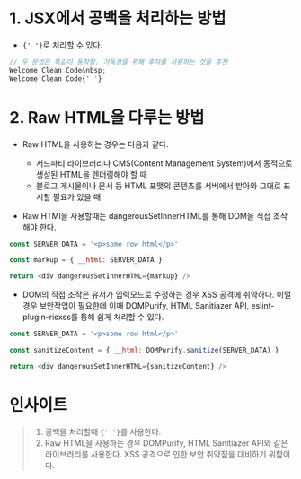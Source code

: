 # 1. JSX에서 공백을 처리하는 방법
- `{' '}`로 처리할 수 있다.

```js 
// 두 문법은 똑같이 동작함. 가독성을 위해 후자를 사용하는 것을 추천
Welcome Clean Code&nbsp;
Welcome Clean Code{' '}
```

# 2. Raw HTML을 다루는 방법

- Raw HTML을 사용하는 경우는 다음과 같다.
  - 서드파티 라이브러리나 CMS(Content Management System)에서 동적으로 생성된 HTML을 렌더링해야 할 때
  - 블로그 게시물이나 문서 등 HTML 포맷의 콘텐츠를 서버에서 받아와 그대로 표시할 필요가 있을 때

- Raw HTMl을 사용할때는 dangerousSetInnerHTML를 통해 DOM을 직접 조작해야 한다.

```js
const SERVER_DATA = '<p>some row html</p>'

const markup = { __html: SERVER_DATA }

return <div dangerousSetInnerHTML={markup} />
```

- DOM의 직접 조작은 유저가 입력모드로 수정하는 경우 XSS 공격에 취약하다. 이럴 경우 보안작업이 필요한데 이때 DOMPurify, HTML Sanitiazer API, eslint-plugin-risxss를 통해 쉽게 처리할 수 있다.

```js
const SERVER_DATA = '<p>some row html</p>'

const sanitizeContent = { __html: DOMPurify.sanitize(SERVER_DATA) }

return <div dangerousSetInnerHTML={sanitizeContent} />
```

# 인사이트

> 1. 공백을 처리할때 `{' '}`를 사용한다.
> 2. Raw HTML을 사용하는 경우 DOMPurify, HTML Sanitiazer API와 같은 라이브러리를 사용한다. XSS 공격으로 인한 보안 취약점을 대비하기 위함이다.